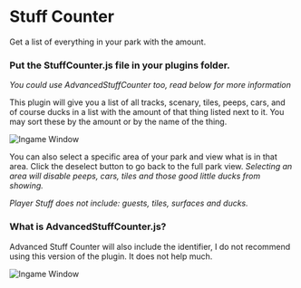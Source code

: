 # Stuff Counter
Get a list of everything in your park with the amount.

### Put the StuffCounter.js file in your plugins folder.
*You could use AdvancedStuffCounter too, read below for more information*

This plugin will give you a list of all tracks, scenary, tiles, peeps, cars, and of course ducks in a list with the amount of that thing listed next to it. You may sort these by the amount or by the name of the thing.

![Ingame Window](http://file.willby.info/stuffcounter.png)

You can also select a specific area of your park and view what is in that area. Click the deselect button to go back to the full park view.
*Selecting an area will disable peeps, cars, tiles and those good little ducks from showing.*

*Player Stuff does not include: guests, tiles, surfaces and ducks.*

### What is AdvancedStuffCounter.js?
Advanced Stuff Counter will also include the identifier, I do not recommend using this version of the plugin. It does not help much.

![Ingame Window](http://file.willby.info/advancedstuffcounter.png)

